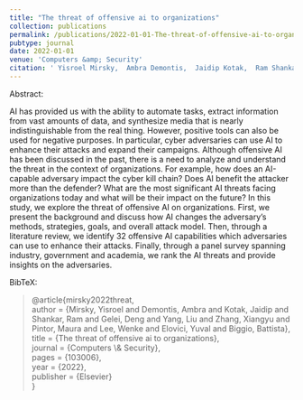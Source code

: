 ```yaml
---
title: "The threat of offensive ai to organizations"
collection: publications
permalink: /publications/2022-01-01-The-threat-of-offensive-ai-to-organizations
pubtype: journal
date: 2022-01-01
venue: 'Computers &amp; Security'
citation: ' Yisroel Mirsky,  Ambra Demontis,  Jaidip Kotak,  Ram Shankar,  Deng Gelei,  Liu Yang,  Xiangyu Zhang,  Maura Pintor,  Wenke Lee,  Yuval Elovici,  Battista Biggio, &quot;The threat of offensive ai to organizations.&quot; Computers &amp;amp; Security, 2022.'
---
```

Abstract:

AI has provided us with the ability to automate tasks, extract information from vast amounts of data, and synthesize media that is nearly indistinguishable from the real thing. However, positive tools can also be used for negative purposes. In particular, cyber adversaries can use AI to enhance their attacks and expand their campaigns. Although offensive AI has been discussed in the past, there is a need to analyze and understand the threat in the context of organizations. For example, how does an AI-capable adversary impact the cyber kill chain? Does AI benefit the attacker more than the defender? What are the most significant AI threats facing organizations today and what will be their impact on the future? In this study, we explore the threat of offensive AI on organizations. First, we present the background and discuss how AI changes the adversary’s methods, strategies, goals, and overall attack model. Then, through a literature review, we identify 32 offensive AI capabilities which adversaries can use to enhance their attacks. Finally, through a panel survey spanning industry, government and academia, we rank the AI threats and provide insights on the adversaries.

BibTeX: 
>@article{mirsky2022threat,<br>    author = {Mirsky, Yisroel and Demontis, Ambra and Kotak, Jaidip and Shankar, Ram and Gelei, Deng and Yang, Liu and Zhang, Xiangyu and Pintor, Maura and Lee, Wenke and Elovici, Yuval and Biggio, Battista},<br>    title = {The threat of offensive ai to organizations},<br>    journal = {Computers \\& Security},<br>    pages = {103006},<br>    year = {2022},<br>    publisher = {Elsevier}<br>}<br>